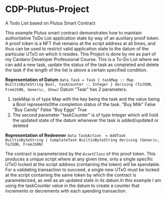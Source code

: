 # CDP-Plutus-Project
A Todo List based on Plutus Smart Contract  

This example Plutus smart contract demonstrates how to maintain authoritative ToDo List application state by way of an auxiliary proof token. A proof token is a NFT that remains at the script address at all times, and thus can be used to restrict valid application state to the datum of the particular UTxO on which it resides.
This Project is done by me as part of my Cardano Developer Professional Course. This is a To-Do List where we can add a new task, update the status of the task as completed and delete the task if the length of the list is above a certain specified condition.

**Representation of Datum**
  `data Task = Task {
                taskMap :: Map BuiltinByteString Bool,
                taskCounter :: Integer
                   }
  deriving (ToJSON, FromJSON, Generic, Show)`
Datum "Task" has 2 parameters.
 1. taskMap is of type Map with the key being the task and the value being a Bool represents0the completion status of the task. 
      "Buy Milk" False
      "Buy Candy" False
      "Buy Eggs" True
 2. The second parameter "taskCounter" is of type Integer which will hold the updated state of the datum whenever the task is added/updated or deleted

**Representation of Redeemer**
  `data TaskAction  = AddTask BuiltinByteString
                   | CompleteTask BuiltinByteString
  deriving (Generic, ToJSON, FromJSON)`

  The contract is parameterized by the *`AssetClass`* of this proof token. This produces a unique script where at any given time, only a single specific UTxO locked at the script address (containing the token) will be spendable. For a validating transaction to succeed, a single new UTxO must be locked at the script containing the same token by which the contract is parameterized, as well as an updated state in its datum.In this example I am using the taskCounter value in the datum to create a counter that increments or decrements with each spending transaction. 

